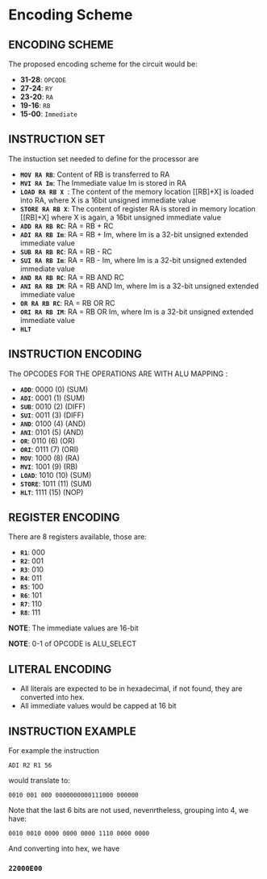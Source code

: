# Encoding Scheme

## ENCODING SCHEME

The proposed encoding scheme for the circuit would be:

- **31-28**: `OPCODE`
- **27-24**: `RY`
- **23-20**: `RA`
- **19-16**: `RB`
- **15-00**: `Immediate`

## INSTRUCTION SET

The instuction set needed to define for the processor are

- **`MOV RA RB`**: Content of RB is transferred to RA
- **`MVI RA Im`**: The Immediate value Im is stored in RA
- **`LOAD RA RB X `**: The content of the memory location [[RB]+X] is loaded into RA, where X is a 16bit unsigned immediate value
- **`STORE RA RB X`**: The content of register RA is stored in memory location [[RB]+X] where X is again, a 16bit unsigned immediate value
- **`ADD RA RB RC`**: RA = RB + RC
- **`ADI RA RB Im`**: RA = RB + Im, where Im is a 32-bit unsigned extended immediate value
- **`SUB RA RB RC`**: RA = RB - RC
- **`SUI RA RB Im`**: RA = RB - Im, where Im is a 32-bit unsigned extended immediate value
- **`AND RA RB RC`**: RA = RB AND RC
- **`ANI RA RB IM`**: RA = RB AND Im, where Im is a 32-bit unsigned extended immediate value
- **`OR RA RB RC`**: RA = RB OR RC
- **`ORI RA RB IM`**: RA = RB OR Im, where Im is a 32-bit unsigned extended immediate value
- **`HLT`**

## INSTRUCTION ENCODING

The OPCODES FOR THE OPERATIONS ARE WITH ALU MAPPING :
- **`ADD`**: 0000 (0) (SUM)
- **`ADI`**: 0001 (1) (SUM)
- **`SUB`**: 0010 (2) (DIFF)
- **`SUI`**: 0011 (3) (DIFF)
- **`AND`**: 0100 (4) (AND)
- **`ANI`**: 0101 (5) (AND)
- **`OR`**: 0110 (6) (OR)
- **`ORI`**: 0111 (7) (ORI)
- **`MOV`**: 1000 (8) (RA)
- **`MVI`**: 1001 (9) (RB)
- **`LOAD`**: 1010 (10) (SUM)
- **`STORE`**: 1011 (11) (SUM)
- **`HLT`**: 1111 (15) (NOP)

## REGISTER ENCODING

There are 8 registers available, those are:
- **`R1`**: 000
- **`R2`**: 001
- **`R3`**: 010
- **`R4`**: 011
- **`R5`**: 100
- **`R6`**: 101
- **`R7`**: 110
- **`R8`**: 111


**NOTE**: The immediate values are 16-bit

**NOTE**: 0-1 of OPCODE is ALU_SELECT

## LITERAL ENCODING

- All literals are expected to be in hexadecimal, if not found, they are converted into hex.
- All immediate values would be capped at 16 bit


## INSTRUCTION EXAMPLE

For example the instruction

`ADI R2 R1 56`

would translate to:

 ` 0010 001 000 0000000000111000 000000 `
 
 Note that the last 6 bits are not used, nevenrtheless, grouping into 4, we have:
 
 ` 0010 0010 0000 0000 0000 1110 0000 0000 `
 
 And converting into hex, we have
 
 ### `22000E00`
